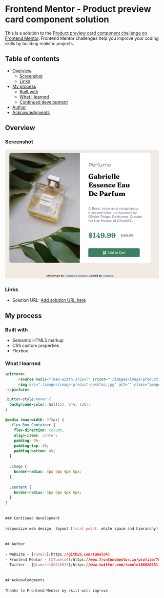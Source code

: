 # Frontend Mentor - Product preview card component solution

This is a solution to the [Product preview card component challenge on Frontend Mentor](https://www.frontendmentor.io/challenges/product-preview-card-component-GO7UmttRfa). Frontend Mentor challenges help you improve your coding skills by building realistic projects. 

## Table of contents

- [Overview](#overview)
  - [Screenshot](#screenshot)
  - [Links](#links)
- [My process](#my-process)
  - [Built with](#built-with)
  - [What I learned](#what-i-learned)
  - [Continued development](#continued-development)
- [Author](#author)
- [Acknowledgments](#acknowledgments)


## Overview

### Screenshot

![](./screenshot/Product_preview_card.png)


### Links

- Solution URL: [Add solution URL here](https://your-solution-url.com)


## My process

### Built with

- Semantic HTML5 markup
- CSS custom properties
- Flexbox

### What I learned

```html
<picture>
      <source media="(max-width:375px)" srcset="./images/image-product-mobile.jpg" class="image">
      <img src="./images/image-product-desktop.jpg" alt="" class="image">
 </picture>
```
```css
.button-style:hover {
  background-color: hsl(155, 84%, 12%);
}

@media (max-width: 375px) {
  .flex_Box_Container {
    flex-direction: column;
    align-items: center;
    padding: 0%;
    padding-top: 4%;
    padding-bottom: 4%;
  }

  .image {
    border-radius: 8px 8px 0px 0px;
  }

  .content {
    border-radius: 0px 0px 8px 8px;
  }
}


### Continued development

responsive web design, layout [focal point, white space and hierarchy] and advance javacript


## Author

- Website - [Tumelo](https://github.com/Tumelo4)
- Frontend Mentor - [@Tumelo4](https://www.frontendmentor.io/profile/Tumelo4)
- Twitter - [@tumelo108620031](https://www.twitter.com/tumelo108620031)


## Acknowledgments

Thanks to Frontend Mentor my skill will improve
